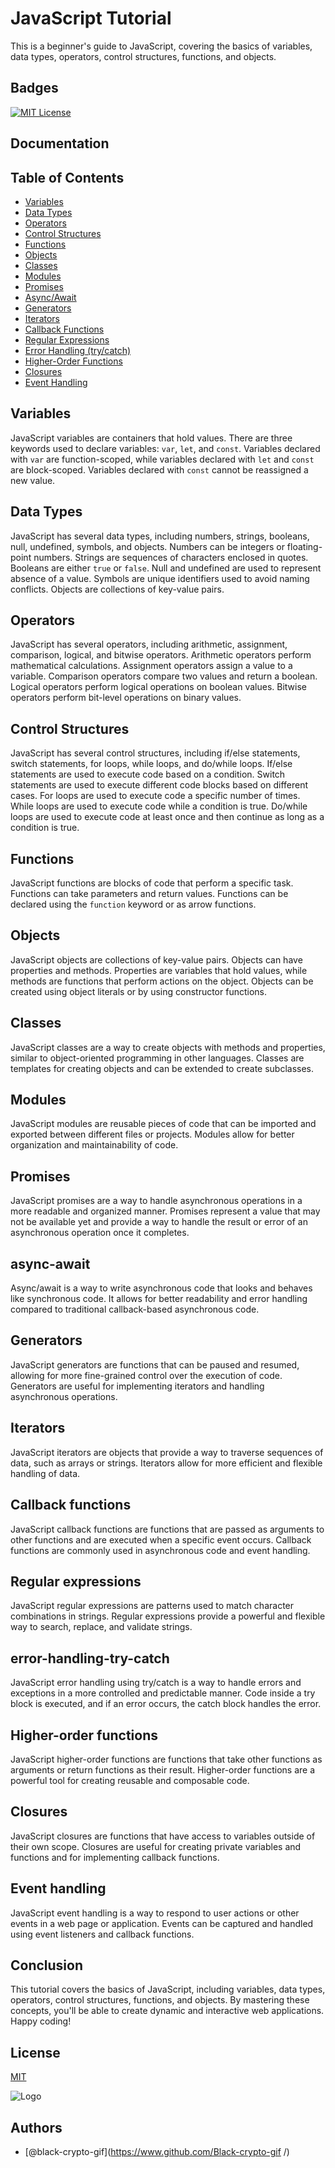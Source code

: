 # JavaScript Tutorial

This is a beginner's guide to JavaScript, covering the basics of variables, data types, operators, control structures, functions, and objects.

## Badges


[![MIT License](https://img.shields.io/badge/License-MIT-green.svg)](https://choosealicense.com/licenses/mit/)



## Documentation

## Table of Contents

- [Variables](#variables)
- [Data Types](#data-types)
- [Operators](#operators)
- [Control Structures](#control-structures)
- [Functions](#functions)
- [Objects](#objects)
- [Classes](#classes)
- [Modules](#modules)
- [Promises](#promises)
- [Async/Await](#async-await)
- [Generators](#generators)
- [Iterators](#iterators)
- [Callback Functions](#callback-functions)
- [Regular Expressions](#regular-expressions)
- [Error Handling (try/catch)](#error-handling-try-catch)
- [Higher-Order Functions](#higher-order-functions)
- [Closures](#closures)
- [Event Handling](#event-handling)


## Variables

JavaScript variables are containers that hold values. There are three keywords used to declare variables: `var`, `let`, and `const`. Variables declared with `var` are function-scoped, while variables declared with `let` and `const` are block-scoped. Variables declared with `const` cannot be reassigned a new value.

## Data Types

JavaScript has several data types, including numbers, strings, booleans, null, undefined, symbols, and objects. Numbers can be integers or floating-point numbers. Strings are sequences of characters enclosed in quotes. Booleans are either `true` or `false`. Null and undefined are used to represent absence of a value. Symbols are unique identifiers used to avoid naming conflicts. Objects are collections of key-value pairs.

## Operators

JavaScript has several operators, including arithmetic, assignment, comparison, logical, and bitwise operators. Arithmetic operators perform mathematical calculations. Assignment operators assign a value to a variable. Comparison operators compare two values and return a boolean. Logical operators perform logical operations on boolean values. Bitwise operators perform bit-level operations on binary values.

## Control Structures

JavaScript has several control structures, including if/else statements, switch statements, for loops, while loops, and do/while loops. If/else statements are used to execute code based on a condition. Switch statements are used to execute different code blocks based on different cases. For loops are used to execute code a specific number of times. While loops are used to execute code while a condition is true. Do/while loops are used to execute code at least once and then continue as long as a condition is true.

## Functions

JavaScript functions are blocks of code that perform a specific task. Functions can take parameters and return values. Functions can be declared using the `function` keyword or as arrow functions.

## Objects

JavaScript objects are collections of key-value pairs. Objects can have properties and methods. Properties are variables that hold values, while methods are functions that perform actions on the object. Objects can be created using object literals or by using constructor functions.

## Classes

JavaScript classes are a way to create objects with methods and properties, similar to object-oriented programming in other languages. Classes are templates for creating objects and can be extended to create subclasses.

## Modules

JavaScript modules are reusable pieces of code that can be imported and exported between different files or projects. Modules allow for better organization and maintainability of code.

## Promises

JavaScript promises are a way to handle asynchronous operations in a more readable and organized manner. Promises represent a value that may not be available yet and provide a way to handle the result or error of an asynchronous operation once it completes.

## async-await

Async/await is a way to write asynchronous code that looks and behaves like synchronous code. It allows for better readability and error handling compared to traditional callback-based asynchronous code.

## Generators

JavaScript generators are functions that can be paused and resumed, allowing for more fine-grained control over the execution of code. Generators are useful for implementing iterators and handling asynchronous operations.

## Iterators

JavaScript iterators are objects that provide a way to traverse sequences of data, such as arrays or strings. Iterators allow for more efficient and flexible handling of data.

## Callback functions

JavaScript callback functions are functions that are passed as arguments to other functions and are executed when a specific event occurs. Callback functions are commonly used in asynchronous code and event handling.

## Regular expressions

JavaScript regular expressions are patterns used to match character combinations in strings. Regular expressions provide a powerful and flexible way to search, replace, and validate strings.

## error-handling-try-catch

JavaScript error handling using try/catch is a way to handle errors and exceptions in a more controlled and predictable manner. Code inside a try block is executed, and if an error occurs, the catch block handles the error.

## Higher-order functions

JavaScript higher-order functions are functions that take other functions as arguments or return functions as their result. Higher-order functions are a powerful tool for creating reusable and composable code.

## Closures

JavaScript closures are functions that have access to variables outside of their own scope. Closures are useful for creating private variables and functions and for implementing callback functions.

## Event handling

JavaScript event handling is a way to respond to user actions or other events in a web page or application. Events can be captured and handled using event listeners and callback functions.

## Conclusion

This tutorial covers the basics of JavaScript, including variables, data types, operators, control structures, functions, and objects. By mastering these concepts, you'll be able to create dynamic and interactive web applications. Happy coding!

## License

[MIT](https://choosealicense.com/licenses/mit/)


![Logo](https://c4.wallpaperflare.com/wallpaper/966/672/905/javascript-minimalism-wallpaper-preview.jpg)


## Authors

- [@black-crypto-gif](https://www.github.com/Black-crypto-gif
/)

